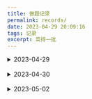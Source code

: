 ```yaml
---
title: 做题记录
permalink: records/
date: 2023-04-29 20:09:16
tags: 记录
excerpt: 菜得一批
---
```

<details><summary>2023-04-29</summary>

P1044 卡特兰数板子
P1495 CRT 板子
P3197 倒过来推，总方案数减去相邻不同的方案数即可
P1287 用 DP 切了
P2184 一开始想简单了，以为是 RMQ + 区间加，看了题解才知道为啥

</details>


<br/>


<details><summary>2023-04-30</summary>

P1495 CRT 板子（其实昨天是贺的题解，今天自己写的）
自己复习了下线段树，敲了个区间加 + 区间求和 + 区间最值
P5091 扩展欧拉定理板子

</details>


<br/>


<details><summary>2023-05-02</summary>

P4884 BSGS，但要用 __int128 存
P3807 Lucas 定理板子
P1082 扩欧板子

</details>